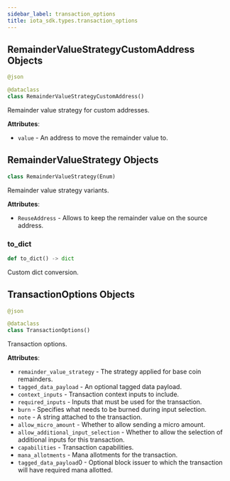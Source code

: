 ```yaml
---
sidebar_label: transaction_options
title: iota_sdk.types.transaction_options
---
```


## RemainderValueStrategyCustomAddress Objects

```python
@json

@dataclass
class RemainderValueStrategyCustomAddress()
```

Remainder value strategy for custom addresses.

**Attributes**:

- `value` - An address to move the remainder value to.

## RemainderValueStrategy Objects

```python
class RemainderValueStrategy(Enum)
```

Remainder value strategy variants.

**Attributes**:

- `ReuseAddress` - Allows to keep the remainder value on the source address.

### to\_dict

```python
def to_dict() -> dict
```

Custom dict conversion.

## TransactionOptions Objects

```python
@json

@dataclass
class TransactionOptions()
```

Transaction options.

**Attributes**:

- `remainder_value_strategy` - The strategy applied for base coin remainders.
- `tagged_data_payload` - An optional tagged data payload.
- `context_inputs` - Transaction context inputs to include.
- `required_inputs` - Inputs that must be used for the transaction.
- `burn` - Specifies what needs to be burned during input selection.
- `note` - A string attached to the transaction.
- `allow_micro_amount` - Whether to allow sending a micro amount.
- `allow_additional_input_selection` - Whether to allow the selection of additional inputs for this transaction.
- `capabilities` - Transaction capabilities.
- `mana_allotments` - Mana allotments for the transaction.
- `tagged_data_payload`0 - Optional block issuer to which the transaction will have required mana allotted.

